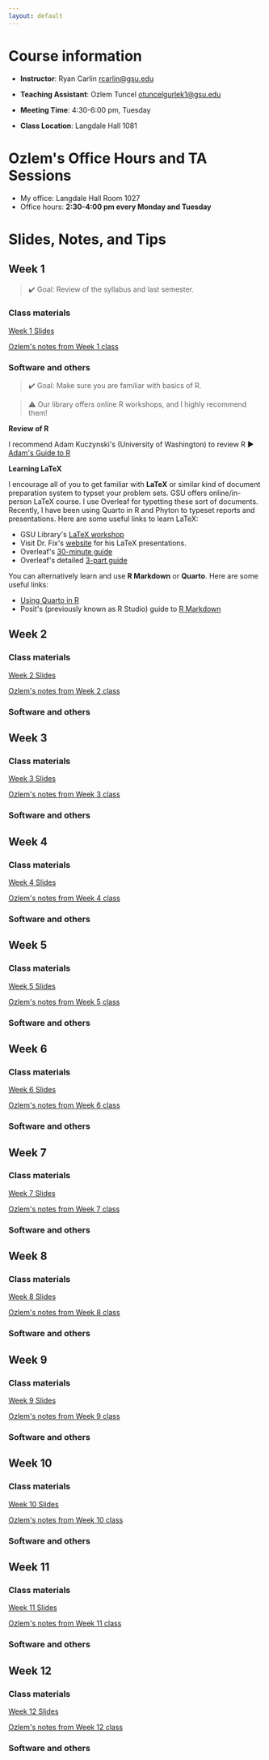 ```yaml
---
layout: default
---
```


# Course information

- **Instructor**: Ryan Carlin <rcarlin@gsu.edu>

- **Teaching Assistant**: Ozlem Tuncel <otuncelgurlek1@gsu.edu>

- **Meeting Time**: 4:30-6:00 pm, Tuesday

- **Class Location**: Langdale Hall 1081

# Ozlem's Office Hours and TA Sessions
- My office: Langdale Hall Room 1027
- Office hours: **2:30-4:00 pm every Monday and Tuesday**

# Slides, Notes, and Tips

## Week 1
> ✔️ Goal: Review of the syllabus and last semester.

### Class materials 
[Week 1 Slides](docs/)

[Ozlem's notes from Week 1 class](docs/week1.md)

### Software and others
> ✔️ Goal: Make sure you are familiar with basics of R.

> ⚠️ Our library offers online R workshops, and I highly recommend them! 

**Review of R**

I recommend Adam Kuczynski's (University of Washington) to review R ▶️ [Adam's Guide to R](https://adamkucz.github.io/psych548/)

**Learning LaTeX**

I encourage all of you to get familiar with **LaTeX** or similar kind of document preparation system to typset your problem sets. GSU offers online/in-person LaTeX course. I use Overleaf for typetting these sort of documents. Recently, I have been using Quarto in R and Phyton to typeset reports and presentations. Here are some useful links to learn LaTeX:

- GSU Library's [LaTeX workshop](https://research.library.gsu.edu/latex)
- Visit Dr. Fix's [website](http://michaelfix.gsucreate.org/) for his LaTeX presentations.
- Overleaf's [30-minute guide](https://www.overleaf.com/learn/latex/Learn_LaTeX_in_30_minutes)
- Overleaf's detailed [3-part guide](https://www.overleaf.com/learn/latex/Free_online_introduction_to_LaTeX_(part_1))

You can alternatively learn and use **R Markdown** or **Quarto**. Here are some useful links:

- [Using Quarto in R](https://quarto.org/docs/get-started/hello/rstudio.html)
- Posit's (previously known as R Studio) guide to [R Markdown](https://rmarkdown.rstudio.com/lesson-1.html)

## Week 2

### Class materials 
[Week 2 Slides](docs/)

[Ozlem's notes from Week 2 class](docs/week2.md) 

### Software and others 

## Week 3

### Class materials 
[Week 3 Slides](docs/)

[Ozlem's notes from Week 3 class](docs/week3.md) 

### Software and others 

## Week 4

### Class materials 
[Week 4 Slides](docs/)

[Ozlem's notes from Week 4 class](docs/week4.md) 

### Software and others 

## Week 5

### Class materials 
[Week 5 Slides](docs/)

[Ozlem's notes from Week 5 class](docs/week5.md) 

### Software and others 

## Week 6

### Class materials 
[Week 6 Slides](docs/)

[Ozlem's notes from Week 6 class](docs/week6.md) 

### Software and others 

## Week 7

### Class materials 
[Week 7 Slides](docs/)

[Ozlem's notes from Week 7 class](docs/week7.md) 

### Software and others 

## Week 8

### Class materials 
[Week 8 Slides](docs/)

[Ozlem's notes from Week 8 class](docs/week8.md) 

### Software and others 

## Week 9

### Class materials 
[Week 9 Slides](docs/)

[Ozlem's notes from Week 9 class](docs/week9.md) 

### Software and others 

## Week 10

### Class materials 
[Week 10 Slides](docs/)

[Ozlem's notes from Week 10 class](docs/week10.md) 

### Software and others 

## Week 11

### Class materials 
[Week 11 Slides](docs/)

[Ozlem's notes from Week 11 class](docs/week11.md) 

### Software and others 

## Week 12

### Class materials 
[Week 12 Slides](docs/)

[Ozlem's notes from Week 12 class](docs/week12.md) 

### Software and others 
